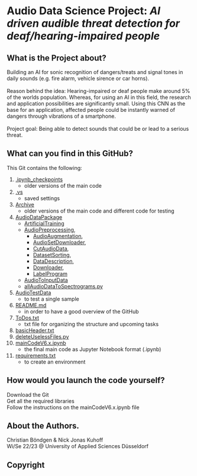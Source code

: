 
# Audio Data Science Project: ***AI driven audible threat detection for deaf/hearing-impaired people***


## What is the Project about?
Building an AI for sonic recognition of dangers/treats and signal tones in daily sounds (e.g. fire alarm, vehicle sirence or car horns).<br />
<br />
Reason behind the idea: Hearing-impaired or deaf people make around 5% of the worlds population. Whereas, for using an AI in this field, the research and application possibilities are significantly small. Using this CNN as the base for an application, affected people could be instantly warned of dangers through vibrations of a smartphone.<br />
<br />
Project goal: Being able to detect sounds that could be or lead to a serious threat.

## What can you find in this GitHub?
This Git contains the following:<br />

1. [.ipynb_checkpoints](.ipynb_checkpoints)
   - older versions of the main code
2. [.vs](.vs)
   - saved settings
3. [Archive](Archive)
   - older versions of the main code and different code for testing
4. [AudioDataPackage](AudioDataPackage)
   - [ArtificialTraining](ArtificialTraining)
   - [AudioPreprocessing](AudioPreprocessing),
     - [AudioAugmentation](AudioAugmentation),
     - [AudioSetDownloader](AudioSetDownloader),
     - [CutAudioData](CutAudioData),
     - [DatasetSorting](DatasetSorting),
     - [DataDescription](DataDescription.py),
     - [Downloader](Downloader.py),
     - [LabelProgram](LabelProgram.py)
   - [AudioToInputData](AudioToInputData)
   - [allAudioDataToSpectrograms.py](allAudioDataToSpectrograms.py)
5. [AudioTestData](AudioTestData)
   - to test a single sample
6. [README.md](README.md)
   - in order to have a good overview of the GitHub 
7. [ToDos.txt](ToDos.txt)
   - txt file for organizing the structure and upcoming tasks
8. [basicHeader.txt](basicHeader.txt)
9. [deleteUselessFiles.py](deleteUselessFiles.py)
10. [mainCodeV6.x.ipynb](mainCodeV6.x.ipynb)
    - the final main code as Jupyter Notebook format (.ipynb)
11. [requirements.txt](requirements.txt)
    - to create an environment 



## How would you launch the code yourself?
Download the Git<br />
Get all the required libraries<br />
Follow the instructions on the mainCodeV6.x.ipynb file

## About the Authors.

Christian Böndgen & Nick Jonas Kuhoff <br />
Wi/Se 22/23 @ University of Applied Sciences Düsseldorf

## Copyright
